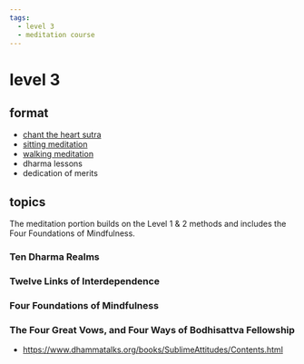 ```yaml
---
tags:
  - level 3 
  - meditation course 
---
```

# level 3

## format

- [chant the heart sutra](heart_sutra.md)
- [sitting meditation](https://shanenull.com/buddhism/2023/sitting/)
- [walking meditation](https://shanenull.com/buddhism/2023/walking/)
- dharma lessons
- dedication of merits
## topics

The meditation portion builds on the Level 1 & 2 methods and includes the Four Foundations of Mindfulness.

### Ten Dharma Realms

### Twelve Links of Interdependence


### Four Foundations of Mindfulness

### The Four Great Vows, and Four Ways of Bodhisattva Fellowship

- <https://www.dhammatalks.org/books/SublimeAttitudes/Contents.html>
